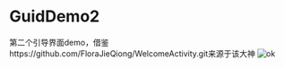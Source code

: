 # GuidDemo2
第二个引导界面demo，借鉴https://github.com/FloraJieQiong/WelcomeActivity.git来源于该大神
![ok](https://github.com/SallyMo/GuidDemo2/tree/master/app/src/main/res/drawable-mdpi/android_guide_step_1.jpg )
